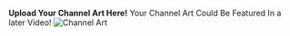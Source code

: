 **Upload Your Channel Art Here!**
Your Channel Art Could Be Featured In a later Video!
![Channel Art
](https://lh3.googleusercontent.com/20XOQurXapKrCOsfMEEVzrlSng5aiaisFHnPOBsWv7m3BkGk2NQGXS95SQqfCH6oh9Jw6YNmTyUKRU9-PFKDLlCHXnKfbLGK9sPXSwgUBbDzzdI4pyDsn6JTvVYS9Z7PIoXl8rTNNK4sMMLq_MMxOQaE_1NqS6w7VU28GOvekTnJpssPRPH70-UOgME6JK-LxWKTGxAtunqpmyCV6X5iYwSD3LcilXpBEjEE8zJUELao262G7WFQU6q5Ny14BE1vJ5t8s-yJUn8fKRC3P4wTbUSQrfcA8ULsSa_BbQXDdkA1nw0umo9oaqwQjKzV4H_RpI64KGo9PNQQytJWbgWZxVWZurh9-OT6FHTYpdXRjiHYfDKHGErPl7CGk0WIaFuqBe2JG-6WRbZyAFdNK90HBbJIpSRa5aPw6d_nHtlbO6LataXH61xZBddJVLFhenloa7Yj3xCzRCHWtxGrSHazIftxN7K742Ep2oYfZYYYvH0vZf9jFTSUXlwusqGfEJV4s1tuA4XjrLuLUOucz90BFl85YxE9qrKPVtoPbDz1jzsORG3Ri4MvPGftFcC7FIOqCmLY5diWnVwCpGgHz1TVObz8bOW6gSpb4LRRZ-Yc9W68VCz3DHhT85AmNtjUfdKNQPXrIlquFlVYgxK36MBi9xxiHLiVfMqO4YXuNpj2yZ5gBTQv5brHg9gzqr_IUA=w1288-h794-no?authuser=0)

